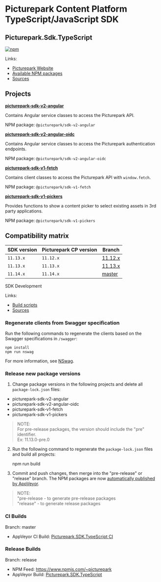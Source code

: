 # Picturepark Content Platform TypeScript/JavaScript SDK
## Picturepark.Sdk.TypeScript

[![npm](https://img.shields.io/npm/v/@picturepark/sdk-v2-angular.svg)](https://www.npmjs.com/~picturepark)

Links:

- [Picturepark Website](https://picturepark.com/)
- [Available NPM packages](https://www.npmjs.com/~picturepark)
- [Sources](src/)

## Projects

**[picturepark-sdk-v2-angular](docs/picturepark-sdk-v2-angular/README.md)** 

Contains Angular service classes to access the Picturepark API.

NPM package: `@picturepark/sdk-v2-angular`

**[picturepark-sdk-v2-angular-oidc](docs/picturepark-sdk-v2-angular/README.md)** 

Contains Angular service classes to access the Picturepark authentication endpoints.

NPM package: `@picturepark/sdk-v2-angular-oidc`

**[picturepark-sdk-v1-fetch](docs/picturepark-sdk-v1-fetch/README.md)**

Contains client classes to access the Picturepark API with `window.fetch`. 

NPM package: `@picturepark/sdk-v1-fetch`

**[picturepark-sdk-v1-pickers](docs/picturepark-sdk-v1-pickers/README.md)**

Provides functions to show a content picker to select existing assets in 3rd party applications.

NPM package: `@picturepark/sdk-v1-pickers`

## Compatibility matrix

| SDK version | Picturepark CP version | Branch |
| ----------- | ---------------------- | -----------
| `11.13.x`   | `11.12.x`              | [11.12.x](https://github.com/Picturepark/Picturepark.SDK.TypeScript/tree/11.12.x)
| `11.13.x`   | `11.13.x`              | [11.13.x](https://github.com/Picturepark/Picturepark.SDK.TypeScript/tree/11.13.x)
| `11.14.x`   | `11.14.x`              | [master](https://github.com/Picturepark/Picturepark.SDK.TypeScript/tree/master)
	
SDK Development

Links: 

- [Build scripts](SCRIPTS.md)
- [Sources](src/)

### Regenerate clients from Swagger specification

Run the following commands to regenerate the clients based on the Swagger specifications in `/swagger`: 

    npm install
  	npm run nswag

For more information, see [NSwag](http://nswag.org).

### Release new package versions

1. Change package versions in the following projects and delete all `package-lock.json` files: 

- picturepark-sdk-v2-angular
- picturepark-sdk-v2-angular-oidc
- picturepark-sdk-v1-fetch
- picturepark-sdk-v1-pickers

> NOTE:   
For pre-release packages, the version should include the "pre" identifier.  
Ex: 11.13.0-pre.0

2. Run the following command to regenerate the `package-lock.json` files and build all projects:

    npm run build

3. Commit and push changes, then merge into the "pre-release" or "release" branch. The NPM packages are now [automatically published by AppVeyor](https://ci.appveyor.com/project/Picturepark/picturepark-sdk-typescript).

> NOTE:  
"pre-release - to generate pre-release packages  
"release" - to generate release packages

### CI Builds

Branch: master

- AppVeyor CI Build: [Picturepark.SDK.TypeScript CI](https://ci.appveyor.com/project/Picturepark/picturepark-sdk-typescript-hgo7c)

### Release Builds

Branch: release

- NPM Feed: https://www.npmjs.com/~picturepark
- AppVeyor Build: [Picturepark.SDK.TypeScript](https://ci.appveyor.com/project/Picturepark/picturepark-sdk-typescript)
